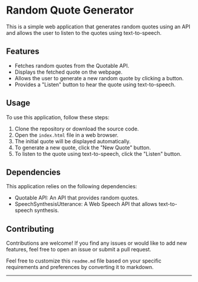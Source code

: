 
# Random Quote Generator
This is a simple web application that generates random quotes using an API and allows the user to listen to the quotes using text-to-speech.
## Features
- Fetches random quotes from the Quotable API.
- Displays the fetched quote on the webpage.
- Allows the user to generate a new random quote by clicking a button.
- Provides a "Listen" button to hear the quote using text-to-speech.

## Usage
To use this application, follow these steps:

1. Clone the repository or download the source code.
2. Open the `index.html` file in a web browser.
3. The initial quote will be displayed automatically.
4. To generate a new quote, click the "New Quote" button.
5. To listen to the quote using text-to-speech, click the "Listen" button.

## Dependencies
This application relies on the following dependencies:

- Quotable API: An API that provides random quotes.
- SpeechSynthesisUtterance: A Web Speech API that allows text-to-speech synthesis.

## Contributing
Contributions are welcome! If you find any issues or would like to add new features, feel free to open an issue or submit a pull request.

Feel free to customize this `readme.md` file based on your specific requirements and preferences by converting it to markdown.


***
